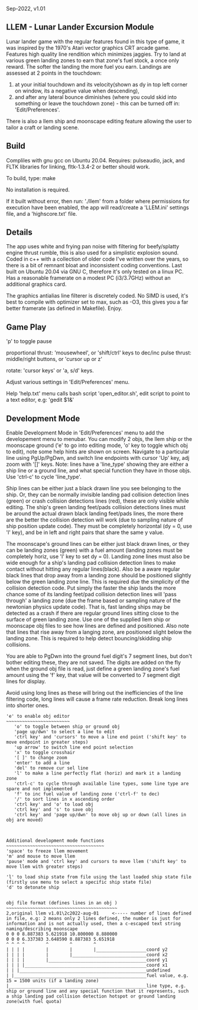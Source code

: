 Sep-2022, v1.01

## LLEM - Lunar Lander Excursion Module
Lunar lander game with the regular features found in this type of game, it was inspired by the 1970's Atari vector graphics CRT arcade game. 
Features high quality line rendition which minimizes jaggies.
Try to land at various green landing zones to earn that zone's fuel stock, a once only reward. The softer the landing the more fuel you earn.
Landings are assessed at 2 points in the touchdown:
1) at your initial touchdown and its velocity(shown as dy in top left corner on window, its a negative value when descending),  
2) and after any lateral bounce diminishes (where you could skid into something or leave the touchdown zone) - this can be turned off in: 'Edit/Preferences'.   

There is also a llem ship and moonscape editing feature allowing the user to tailor a craft or landing scene.

## Build
Compliles with gnu gcc on Ubuntu 20.04. 
Requires: pulseaudio, jack, and FLTK libraries for linking, fltk-1.3.4-2 or better should work.

To build, type: make

No installation is required.

If it built without error, then run: './llem' from a folder where permissions for execution have been enabled, the app will read/create a 'LLEM.ini' settings file, and a 'highscore.txt' file.

## Details
The app uses white and frying pan noise with filtering for beefy/splatty engine thrust rumble, this is also used for a simplistic explosion sound.
Coded in c++ with a collection of older code I've written over the years, so there is a bit of remnant bloat and inconsistent coding conventions.
Last built on Ubuntu 20.04 via GNU C, therefore it's only tested on a linux PC.
Has a reasonable framerate on a modest PC (i3/3.7GHz) without an additional graphics card.

The graphics antialias line filterer is discretely coded. 
No SIMD is used, it's best to compile with optimizer set to max, such as -O3, this gives you a far better framerate (as defined in Makefile).
Enjoy.


## Game Play
'p' to toggle pause

proportional thrust: 'mousewheel',  or  'shift/ctrl' keys to dec/inc
pulse thrust: middle/right buttons, or 'cursor up or z'

rotate: 'cursor keys' or 'a, s/d' keys.

Adjust various settings in 'Edit/Preferences' menu.



Help 'help.txt' menu calls bash script 'open_editor.sh', edit script to point to a text editor, e.g: 'gedit $1&'

## Development Mode
Enable Development Mode in 'Edit/Preferences' menu to add the developement menu to menubar.
You can modify 2 objs, the llem ship or the moonscape ground ('e' to go into editing mode, 'o' key to toggle which obj to edit), note some help hints are shown on screen.
Navigate to a particular line using PgUp/PgDwn, and switch line endpoints with cursor 'Up' key, adj zoom with '[]' keys. Note: lines have a 'line_type' showing they are either a ship line or a ground line, and what special function they have in those objs.  Use 'ctrl-c' to cycle 'line_type'. 

Ship lines can be either just a black drawn line you see belonging to the ship. Or, they can be normally invisible landing pad collision detection lines (green) or crash collision detections lines (red), these are only visible while editing. The ship's green landing feet/pads collision detections lines must be around the actual drawn black landing feet/pads lines, the more there are the better the collision detection will work (due to sampling nature of ship position update code). They must be completely horizontal (dy = 0, use 'l' key), and be in left and right pairs that share the same y value.

The moonscape's ground lines can be either just black drawn lines, or they can be landing zones (green) with a fuel amount (landing zones must be completely horiz, use 'l' key to set dy = 0). Landing zone lines must also be wide enough for a ship's landing pad collision detection lines to make contact without hitting any regular lines(black). Also be a aware regular black lines that drop away from a landing zone should be positioned slightly below the green landing zone line. This is required due the simplicity of the collision detection code. Put simply the faster the ship lands the more chance some of its landing feet/pad collision detection lines will 'pass through' a landing zone (due the frame based or sampling nature of the newtonian physics update code). That is, fast landing ships may be detected as a crash if there are regular ground lines sitting close to the surface of green landing zone. Use one of the supplied llem ship or moonscape obj files to see how lines are defined and positioned. Also note that lines that rise away from a langing zone, are positioned slight below the landing zone. This is required to help detect bouncing/skidding ship collisions. 

You are able to PgDwn into the ground fuel digit's 7 segment lines, but don't bother editing these, they are not saved. The digits are added on the fly when the ground obj file is read, just define a green landing zone's fuel amount using the 'f' key, that value will be converted to 7 segment digit lines for display. 

Avoid using long lines as these will bring out the inefficiencies of the line filtering code, long lines will cause a frame rate reduction. Break long lines into shorter ones.

 ```
'e' to enable obj editor
~~~~~~~~~~~~~~~~~~~~~~~~
	'o' to toggle between ship or ground obj
	'page up/dwn' to select a line to edit
	'ctrl key' and 'cursors' to move a line end point ('shift key' to move endpoint in greater steps)
	'up arrow' to switch line end point selection
	'x' to toggle crosshair
	'[ ]' to change zoom
	'enter' to add a line
	'del' to remove cur sel line
	'l' to make a line perfectly flat (horiz) and mark it a landing zone
	'ctrl-c' to cycle through available line types, some line type are spare and not implemented
	'f' to inc fuel value of landing zone ('ctrl-f' to dec)
	'/' to sort lines in x ascending order
	'ctrl key' and 'o' to load obj
	'ctrl key' and 's' to save obj
	'ctrl key' and 'page up/dwn' to move obj up or down (all lines in obj are moved)



Additional development mode functions
~~~~~~~~~~~~~~~~~~~~~~~~~~~~~~~~~~~~~
'space' to freeze llem movement
'm' and mouse to move llem
'pause' mode and 'ctrl key' and cursors to move llem ('shift key' to move llem with greater steps)

'l' to load ship state from file using the last loaded ship state file (firstly use menu to select a specific ship state file)
'd' to detonate ship


obj file format (defines lines in an obj )
~~~~~~~~~~~~~~~~~~~~~~~~~~~~~~~~~~~~~~~~~~
2,original llem v1.01\2c2022-aug-01 	<----- number of lines defined in file, e.g: 2 means only 2 lines defined, the number is just for information and is not actually used, then a c-escaped text string naming/describing moonscape
0 0 0 8.887383 5.621918 10.800000 8.880000
0 0 0 6.337383 3.648590 8.887383 5.651918
^ ^ ^ ^        ^        ^        ^
| | | |        |        |        |___________________coord y2
| | | |        |        |____________________________coord x2
| | | |        |_____________________________________coord y1
| | | |______________________________________________coord x1
| | |________________________________________________undefined
| |__________________________________________________fuel value, e.g. 15 = 1500 units (if a landing zone)
|____________________________________________________line type, e.g. ship or ground line and any special function that it represents, such a ship landing pad collision detection hotspot or ground landing zone(with fuel quota)
```
